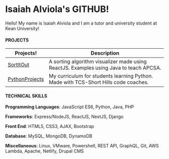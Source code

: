 # Isaiah Alviola's GITHUB!

Hello! My name is Isaiah Alviola and I am a tutor and university student at Kean University!

#### **PROJECTS**
| Projects! | Description |
| ----------- | ----------- |
|[SortItOut](https://isaiah-alv.github.io/sort-it-out/)| A sorting algorithm visualizer made using ReactJS. Examples using Java to teach APCSA. |
|[PythonProjects](https://replit.com/@IsaiahAlviola?path=folder/Python%20Projects)| My curriculum for students learning Python. Made with TCS-Short Hills code coaches.|

#### **TECHNICAL SKILLS**
**Programming Languages**: JavaScript ES6, Python, Java, PHP

**Frameworks**: Express/NodeJS, ReactJS, NextJS, Django

**Front End**: HTML5, CSS3, AJAX, Bootstrap

**Database**: MySQL, MongoDB, DynamoDB 

**Miscellaneous**: Linux, VMware, Powershell, REST API, GraphQL, Git, AWS Lambda, Apache, Netlify, Drupal CMS
